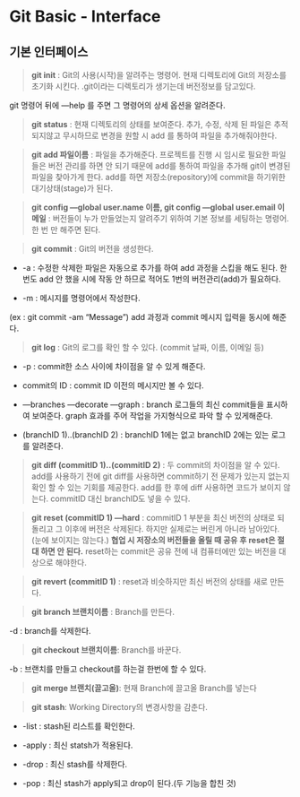 # Git Basic - Interface

## 기본 인터페이스

> **git init** : Git의 사용(시작)을 알려주는 명령어. 현재 디렉토리에 Git의 저장소를 초기화 시킨다. .git이라는 디렉토리가 생기는데 버전정보를 담고있다.

git 명령어 뒤에 —help 를 주면 그 명령어의 상세 옵션을 알려준다.

> **git status** : 현재 디렉토리의 상태를 보여준다. 추가, 수정, 삭제 된 파일은 추적되지않고 무시하므로 변경을 원할 시 add 를 통하여 파일을 추가해줘야한다.

> **git add 파일이름** : 파일을 추가해준다. 프로젝트를 진행 시 임시로 필요한 파일들은 버전 관리를 하면 안 되기 때문에 add를 통하여 파일을 추가해 git이 변경된 파일을 찾아가게 한다. add를 하면 저장소(repository)에 commit을 하기위한 대기상태(stage)가 된다.

> **git config —global user.name 이름, git config —global user.email 이메일** : 버전들이 누가 만들었는지 알려주기 위하여 기본 정보를 세팅하는 명령어. 한 번 만 해주면 된다.

> **git commit** : Git의 버전을 생성한다.

- -a : 수정한 삭제한 파일은 자동으로 추가를 하여 add 과정을 스킵을 해도 된다. 한 번도 add 안 했을 시에 작동 안 하므로 적어도 1번의 버전관리(add)가 필요하다.

- -m : 메시지를 명령어에서 작성한다.

(ex : git commit -am “Message”) add 과정과 commit 메시지 입력을 동시에 해준다.

> **git log** : Git의 로그를 확인 할 수 있다. (commit 날짜, 이름, 이메일 등)

- -p : commit한 소스 사이에 차이점을 알 수 있게 해준다.

- commit의 ID : commit ID 이전의 메시지만 볼 수 있다.

- —branches —decorate —graph : branch 로그들의 최신 commit들을 표시하여 보여준다. graph 효과를 주어 작업을 가지형식으로 파악 할 수 있게해준다.

- (branchID 1)..(branchID 2) : branchID 1에는 없고 branchID 2에는 있는 로그를 알려준다.

> **git diff (commitID 1)..(commitID 2)** : 두 commit의 차이점을 알 수 있다. add를 사용하기 전에 git diff를 사용하면 commit하기 전 문제가 있는지 없는지 확인 할 수 있는 기회를 제공한다. add를 한 후에 diff 사용하면 코드가 보이지 않는다. commitID 대신 branchID도 넣을 수 있다.

> **git reset (commitID 1) —hard** : commitID 1 부분을 최신 버전의 상태로 되돌리고 그 이후에 버전은 삭제된다. 하지만 실제로는 버린게 아니라 남아있다. (눈에 보이지는 않는다.) **협업 시 저장소의 버전들을 올릴 때 공유 후 reset은 절대 하면 안 된다.** reset하는 commit은 공유 전에 내 컴퓨터에만 있는 버전을 대상으로 해야한다.

> **git revert (commitID 1)** : reset과 비슷하지만 최신 버전의 상태를 새로 만든다.

> **git branch 브랜치이름** : Branch를 만든다.

-d : branch를 삭제한다.

> **git checkout 브랜치이름**: Branch를 바꾼다.

-b : 브랜치를 만들고 checkout를 하는걸 한번에 할 수 있다.

> **git merge 브랜치(끌고올)**: 현재 Branch에 끌고올 Branch를 넣는다

> **git stash**: Working Directory의 변경사항을 감춘다.

- -list : stash된 리스트를 확인한다.

- -apply : 최신 statsh가 적용된다.

- -drop : 최신 stash를 삭제한다.

- -pop : 최신 stash가 apply되고 drop이 된다.(두 기능을 합친 것)
